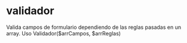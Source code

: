 # validador
Valida campos de formulario dependiendo de las reglas pasadas en un array. Uso Validador($arrCampos, $arrReglas)
